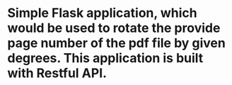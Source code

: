 # Simple Flask application, which would be used to rotate the provide page number of the pdf file by given degrees. This application is built with Restful  API.
